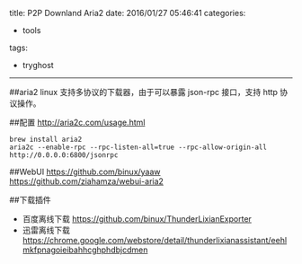 title: P2P Downland Aria2
date: 2016/01/27 05:46:41
categories:

 - tools 


tags:

- tryghost

---

##aria2
linux 支持多协议的下载器，由于可以暴露 json-rpc 接口，支持 http 协议操作。

##配置
http://aria2c.com/usage.html
```language-bash
brew install aria2
aria2c --enable-rpc --rpc-listen-all=true --rpc-allow-origin-all  http://0.0.0.0:6800/jsonrpc
```


##WebUI
https://github.com/binux/yaaw
https://github.com/ziahamza/webui-aria2

##下载插件
 * 百度离线下载
https://github.com/binux/ThunderLixianExporter
 * 迅雷离线下载
https://chrome.google.com/webstore/detail/thunderlixianassistant/eehlmkfpnagoieibahhcghphdbjcdmen




